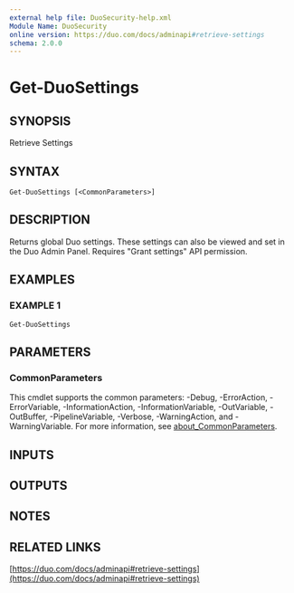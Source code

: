 ```yaml
---
external help file: DuoSecurity-help.xml
Module Name: DuoSecurity
online version: https://duo.com/docs/adminapi#retrieve-settings
schema: 2.0.0
---
```


# Get-DuoSettings

## SYNOPSIS
Retrieve Settings

## SYNTAX

```
Get-DuoSettings [<CommonParameters>]
```

## DESCRIPTION
Returns global Duo settings.
These settings can also be viewed and set in the Duo Admin Panel.
Requires "Grant settings" API permission.

## EXAMPLES

### EXAMPLE 1
```
Get-DuoSettings
```

## PARAMETERS

### CommonParameters
This cmdlet supports the common parameters: -Debug, -ErrorAction, -ErrorVariable, -InformationAction, -InformationVariable, -OutVariable, -OutBuffer, -PipelineVariable, -Verbose, -WarningAction, and -WarningVariable. For more information, see [about_CommonParameters](http://go.microsoft.com/fwlink/?LinkID=113216).

## INPUTS

## OUTPUTS

## NOTES

## RELATED LINKS

[https://duo.com/docs/adminapi#retrieve-settings](https://duo.com/docs/adminapi#retrieve-settings)

